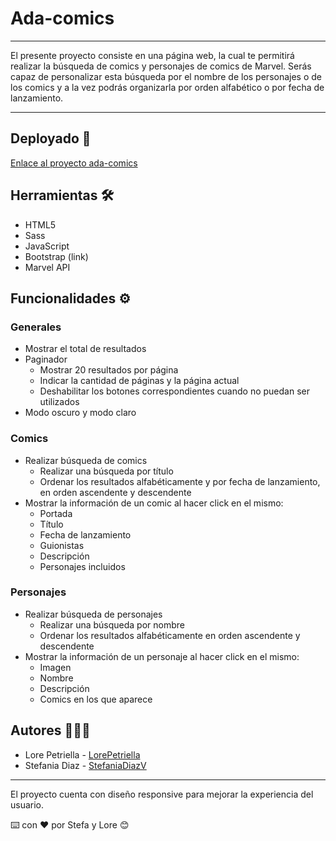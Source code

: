 # Ada-comics

---

El presente proyecto consiste en una página web, la cual te permitirá realizar la búsqueda de comics y personajes de comics de Marvel. Serás capaz de personalizar esta búsqueda por el nombre de los personajes o de los comics y a la vez podrás organizarla por orden alfabético o por fecha de lanzamiento. 

---

## Deployado 🚀

[Enlace al proyecto ada-comics ](https://github.com/LorePetriella/ada-comics)

## Herramientas 🛠️

*	HTML5
*	Sass
*	JavaScript
*	Bootstrap (link)
*	Marvel API

## Funcionalidades ⚙️

### Generales

* Mostrar el total de resultados
* Paginador 
    - Mostrar 20 resultados por página
    - Indicar la cantidad de páginas y la página actual
    - Deshabilitar los botones correspondientes cuando no puedan ser utilizados
* Modo oscuro y modo claro

### Comics

* Realizar búsqueda de comics
    - Realizar una búsqueda por título
    - Ordenar los resultados alfabéticamente y por fecha de lanzamiento, en orden ascendente y descendente
* Mostrar la información de un comic al hacer click en el mismo:
    - Portada 
    - Título
    - Fecha de lanzamiento 
    - Guionistas 
    - Descripción
    - Personajes incluidos 

### Personajes 
* Realizar búsqueda de personajes 
    - Realizar una búsqueda por nombre
    - Ordenar los resultados alfabéticamente en orden ascendente y descendente
* Mostrar la información de un personaje al hacer click en el mismo:
    - Imagen 
    - Nombre
    - Descripción 
    - Comics en los que aparece

## Autores 👩🏽‍💻

- Lore Petriella - [LorePetriella](https://github.com/LorePetriella)
- Stefania Diaz - [StefaniaDiazV](https://github.com/StefaniaDiazV)

---

El proyecto cuenta con diseño responsive para mejorar la experiencia del usuario.

⌨️ con ❤️ por Stefa y Lore 😊


